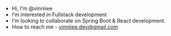 - Hi, I’m @vinniiee
- I’m interested in Fullstack development
- I’m looking to collaborate on Spring Boot & React development.
- How to reach me - vinniiee.dev@gmail.com

<!---
vinniiee/vinniiee is a ✨ special ✨ repository because its `README.md` (this file) appears on your GitHub profile.
You can click the Preview link to take a look at your changes.
--->

